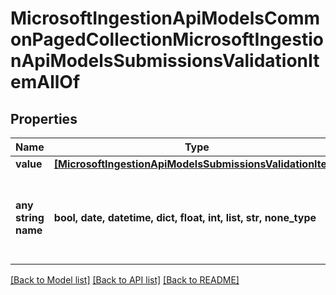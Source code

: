 # MicrosoftIngestionApiModelsCommonPagedCollectionMicrosoftIngestionApiModelsSubmissionsValidationItemAllOf


## Properties
Name | Type | Description | Notes
------------ | ------------- | ------------- | -------------
**value** | [**[MicrosoftIngestionApiModelsSubmissionsValidationItem]**](MicrosoftIngestionApiModelsSubmissionsValidationItem.md) |  | [optional] 
**any string name** | **bool, date, datetime, dict, float, int, list, str, none_type** | any string name can be used but the value must be the correct type | [optional]

[[Back to Model list]](../README.md#documentation-for-models) [[Back to API list]](../README.md#documentation-for-api-endpoints) [[Back to README]](../README.md)



